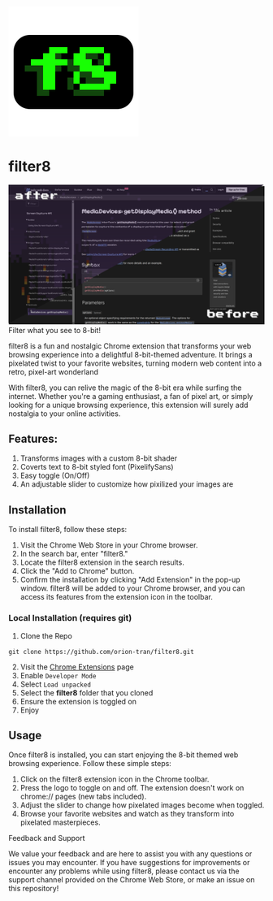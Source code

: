 [![filter8](assets/filter8.svg)](https://github.com/orion-tran/filter8)

# filter8
![comparison](assets/comparison.png)
Filter what you see to 8-bit!

filter8 is a fun and nostalgic Chrome extension that transforms your web browsing experience into a delightful 8-bit-themed adventure. 
It brings a pixelated twist to your favorite websites, turning modern web content into a retro, pixel-art wonderland

With filter8, you can relive the magic of the 8-bit era while surfing the internet. 
Whether you're a gaming enthusiast, a fan of pixel art, or simply looking for a unique browsing experience, this extension will surely add nostalgia to your online activities.

## Features:
1. Transforms images with a custom 8-bit shader
2. Coverts text to 8-bit styled font (PixelifySans)
3. Easy toggle (On/Off)
4. An adjustable slider to customize how pixilized your images are

## Installation
To install filter8, follow these steps:
1. Visit the Chrome Web Store in your Chrome browser.
2. In the search bar, enter "filter8."
3. Locate the filter8 extension in the search results.
4. Click the "Add to Chrome" button.
5. Confirm the installation by clicking "Add Extension" in the pop-up window.
filter8 will be added to your Chrome browser, and you can access its features from the extension icon in the toolbar.

### Local Installation (requires git)
1. Clone the Repo 
```
git clone https://github.com/orion-tran/filter8.git
```
2. Visit the [Chrome Extensions](chrome://extensions/) page
3. Enable `Developer Mode`
4. Select `Load unpacked`
5. Select the **filter8** folder that you cloned
6. Ensure the extension is toggled on
7. Enjoy

## Usage
Once filter8 is installed, you can start enjoying the 8-bit themed web browsing experience. Follow these simple steps:
1. Click on the filter8 extension icon in the Chrome toolbar.
2. Press the logo to toggle on and off. The extension doesn't work on chrome:// pages (new tabs included).
3. Adjust the slider to change how pixelated images become when toggled.
4. Browse your favorite websites and watch as they transform into pixelated masterpieces.

Feedback and Support

We value your feedback and are here to assist you with any questions or issues you may encounter.
If you have suggestions for improvements or encounter any problems while using filter8, please contact us via the support channel provided on the Chrome Web Store, or make an issue on this repository!
